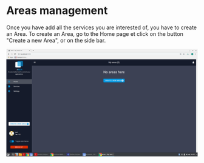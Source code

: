 # Areas management

Once you have add all the services you are interested of, you have to create an Area. To create an Area, go to the Home page et click on the button "Create a new Area", or on the side bar.


![Areas](./areas.png)
